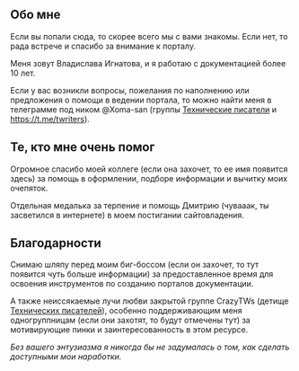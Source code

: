 ## Обо мне
Если вы попали сюда, то скорее всего мы с вами знакомы. Если нет, то рада встрече и спасибо за внимание к порталу.

Меня зовут Владислава Игнатова, и я работаю с документацией более 10 лет. 

Если у вас возникли вопросы, пожелания по наполнению или предложения о помощи в ведении портала, то можно найти меня в телеграмме под ником @Xoma-san (группы [Технические писатели](https://t.me/technicalwriters) и https://t.me/twriters).

## Те, кто мне очень помог
Огромное спасибо моей коллеге (если она захочет, то ее имя появится здесь) за помощь в оформлении, подборе информации и вычитку моих очепяток.

Отдельная медалька за терпение и помощь Дмитрию (чувааак, ты засветился в интернете) в моем постигании сайтовладения.

## Благодарности
Снимаю шляпу перед моим биг-боссом (если он захочет, то тут появится чуть больше информации) за предоставленное время для освоения инструментов по созданию порталов документации.

А также неиссякаемые лучи любви закрытой группе CrazyTWs (детище [Технических писателей](https://t.me/technicalwriters)), особенно поддерживающим меня одногруппницам (если они захотят, то будут отмечены тут) за мотивирующие пинки и заинтересованность в этом ресурсе. 

*Без вашего энтузиазма я никогда бы не задумалась о том, как сделать доступными мои наработки.*